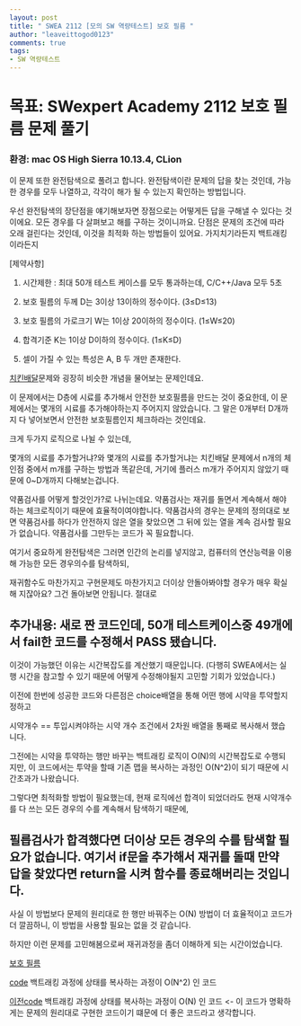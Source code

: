 ```yaml
---
layout: post
title: " SWEA 2112 [모의 SW 역량테스트] 보호 필름 "
author: "leaveittogod0123"
comments: true
tags:
- SW 역량테스트
---
```


# 목표: SWexpert Academy 2112 보호 필름 문제 풀기
### 환경: mac OS High Sierra 10.13.4, CLion

이 문제 또한 완전탐색으로 풀려고 합니다.
완전탐색이란 문제의 답을 찾는 것인데, 가능한 경우를 모두 나열하고, 각각이 해가 될 수 있는지 확인하는 방법입니다.

우선 완전탐색의 장단점을 얘기해보자면
장점으로는 어떻게든 답을 구해낼 수 있다는 것이에요. 모든 경우를 다 살펴보고 해를 구하는 것이니까요.
단점은 문제의 조건에 따라 오래 걸린다는 것인데, 이것을 최적화 하는 방법들이 있어요. 가지치기라든지 백트래킹이라든지

[제약사항]

1. 시간제한 : 최대 50개 테스트 케이스를 모두 통과하는데, C/C++/Java 모두 5초

2. 보호 필름의 두께 D는 3이상 13이하의 정수이다. (3≤D≤13)

3. 보호 필름의 가로크기 W는 1이상 20이하의 정수이다. (1≤W≤20)

4. 합격기준 K는 1이상 D이하의 정수이다. (1≤K≤D)

5. 셀이 가질 수 있는 특성은 A, B 두 개만 존재한다.

[치킨배달](https://www.acmicpc.net/problem/15686)문제와 굉장히 비슷한 개념을 물어보는 문제인데요.

이 문제에서는 D층에 시료를 추가해서 안전한 보호필름을 만드는 것이 중요한데,
이 문제에서는 몇개의 시료를 추가해야하는지 주어지지 않았습니다. 그 말은 0개부터 D개까지 다 넣어보면서 안전한 보호필름인지 체크하라는 것인데요.

크게 두가지 로직으로 나뉠 수 있는데,

몇개의 시료를 추가할거냐?와 몇개의 시료를 추가할거냐는 치킨배달 문제에서 n개의 체인점 중에서 m개를 구하는 방법과 똑같은데, 거기에 플러스 m개가 주어지지 않았기 때문에 0~D개까지 다해보는겁니다.


약품검사를 어떻게 할것인가?로 나뉘는데요.  약품검사는 재귀를 돌면서 계속해서 해야하는 체크로직이기 때문에 효율적이여야합니다.
약품검사의 경우는 문제의 정의대로 보면 약품검사를 하다가 안전하지 않은 열을 찾았으면
그 뒤에 있는 열을 계속 검사할 필요가 없습니다. 약품검사를 그만두는 코드가 꼭 필요합니다.


여기서 중요하게 완전탐색은 그러면 인간의 논리를 넣지않고, 컴퓨터의 연산능력을 이용해 가능한 모든 경우의수를 탐색하되,

재귀함수도 마찬가지고 구현문제도 마찬가지고 더이상 안돌아봐야할 경우가 매우 확실해 지잖아요? 그건 돌아보면 안됩니다. 절대로 

## 추가내용: 새로 짠 코드인데, 50개 테스트케이스중 49개에서 fail한 코드를 수정해서 PASS 됐습니다.

이것이 가능했던 이유는 시간복잡도를 계산했기 때문입니다. (다행히 SWEA에서는 실행 시간을 참고할 수 있기 때문에 어떻게 수정해야될지 고민할 기회가 있었습니다.)

이전에 한번에 성공한 코드와 다른점은 choice배열을 통해 어떤 행에 시약을 투약할지 정하고

시약개수 == 투입시켜야하는 시약 개수 조건에서 2차원 배열을 통째로 복사해서 했습니다.

그전에는 시약을 투약하는 행만 바꾸는 백트래킹 로직이 O(N)의 시간복잡도로 수행되지만, 이 코드에서는 투약을 할때 기존 맵을 복사하는 과정인 O(N^2)이 되기 때문에 시간초과가 나왔습니다.

그렇다면 최적화할 방법이 필요했는데, 현재 로직에선 합격이 되었더라도 현재 시약개수를 다 쓰는 모든 경우의 수를 계속해서 탐색하기 때문에,

## 필릅검사가 합격했다면 더이상 모든 경우의 수를 탐색할 필요가 없습니다. 여기서 if문을 추가해서 재귀를 돌때 만약 답을 찾았다면 return을 시켜 함수를 종료해버리는 것입니다.

사실 이 방법보다 문제의 원리대로 한 행만 바꿔주는 O(N) 방법이 더 효율적이고 코드가 더 깔끔하니, 이 방법을 사용할 필요는 없을 것 같습니다.

하지만 이런 문제를 고민해봄으로써 재귀과정을 좀더 이해하게 되는 시간이었습니다.


[보호 필름](https://www.swexpertacademy.com/main/code/problem/problemDetail.do?contestProbId=AV5V1SYKAaUDFAWu&categoryId=AV5V1SYKAaUDFAWu&categoryType=CODE)

[code](https://github.com/yobs0814/problemSolving/blob/master/SWExpert/P2112_3/main.cpp) 백트래킹 과정에 상태를 복사하는 과정이 O(N^2) 인 코드

[이전code](https://github.com/yobs0814/problemSolving/blob/master/SWExpert/P2112/main.cpp) 백트래킹 과정에 상태를 복사하는 과정이 O(N) 인 코드 <- 이 코드가 명확하게는 문제의 원리대로 구현한 코드이기 떄문에 더 좋은 코드라고 생각합니다.
